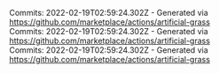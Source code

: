 Commits: 2022-02-19T02:59:24.302Z - Generated via https://github.com/marketplace/actions/artificial-grass
<br>
Commits: 2022-02-19T02:59:24.302Z - Generated via https://github.com/marketplace/actions/artificial-grass
<br>
Commits: 2022-02-19T02:59:24.302Z - Generated via https://github.com/marketplace/actions/artificial-grass
<br>
